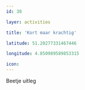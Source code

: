 ```yaml
---
id: 38

layer: activities

title: 'Kort maar krachtig'

latitude: 51.20277331467446

longitude: 4.850989589853315

icon:
---
```


Beetje uitleg

